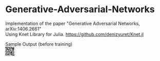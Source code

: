 # Generative-Adversarial-Networks
Implementation of the paper "Generative Adversarial Networks, arXiv:1406.2661"  
Using Knet Library for Julia. https://github.com/denizyuret/Knet.jl  

Sample Output (before training)  
![Alt text](/outputs/sampleoutput.png?raw=true "Optional Title")

